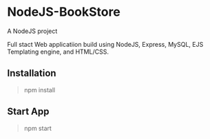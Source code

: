 # NodeJS-BookStore
A NodeJS project

Full stact Web applicatiion build using NodeJS, Express, MySQL, EJS Templating engine, and HTML/CSS.

## Installation
> npm install

## Start App
> npm start

